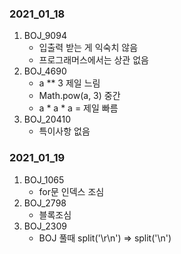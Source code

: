### 2021_01_18

1. BOJ_9094
   - 입출력 받는 게 익숙치 않음
   - 프로그래머스에서는 상관 없음
2. BOJ_4690
   - a ** 3 제일 느림
   - Math.pow(a, 3) 중간
   - a * a * a = 제일 빠름
3. BOJ_20410
   - 특이사항 없음



### 2021_01_19

1. BOJ_1065
   - for문 인덱스 조심
2. BOJ_2798
   - 블록조심
3. BOJ_2309
   - BOJ 풀때 split('\r\n') => split('\n')